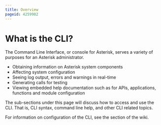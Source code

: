 ```yaml
---
title: Overview
pageid: 4259982
---
```


What is the CLI?
================

The Command Line Interface, or console for Asterisk, serves a variety of purposes for an Asterisk administrator.

* Obtaining information on Asterisk system components
* Affecting system configuration
* Seeing log output, errors and warnings in real-time
* Generating calls for testing
* Viewing embedded help documentation such as for APIs, applications, functions and module configuration

The sub-sections under this page will discuss how to access and use the CLI. That is, CLI syntax, command line help, and other CLI related topics.

For information on configuration of the CLI, see the  section of the wiki.


